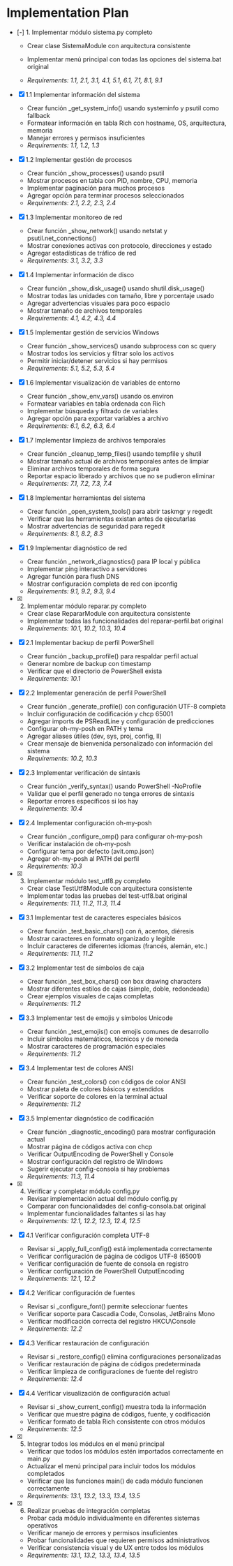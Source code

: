 # Implementation Plan

- [-] 1. Implementar módulo sistema.py completo










  - Crear clase SistemaModule con arquitectura consistente
  - Implementar menú principal con todas las opciones del sistema.bat original

  - _Requirements: 1.1, 2.1, 3.1, 4.1, 5.1, 6.1, 7.1, 8.1, 9.1_

- [x] 1.1 Implementar información del sistema


  - Crear función _get_system_info() usando systeminfo y psutil como fallback
  - Formatear información en tabla Rich con hostname, OS, arquitectura, memoria
  - Manejar errores y permisos insuficientes
  - _Requirements: 1.1, 1.2, 1.3_

- [x] 1.2 Implementar gestión de procesos




  - Crear función _show_processes() usando psutil
  - Mostrar procesos en tabla con PID, nombre, CPU, memoria
  - Implementar paginación para muchos procesos
  - Agregar opción para terminar procesos seleccionados
  - _Requirements: 2.1, 2.2, 2.3, 2.4_

- [x] 1.3 Implementar monitoreo de red


  - Crear función _show_network() usando netstat y psutil.net_connections()
  - Mostrar conexiones activas con protocolo, direcciones y estado
  - Agregar estadísticas de tráfico de red
  - _Requirements: 3.1, 3.2, 3.3_

- [x] 1.4 Implementar información de disco


  - Crear función _show_disk_usage() usando shutil.disk_usage()
  - Mostrar todas las unidades con tamaño, libre y porcentaje usado
  - Agregar advertencias visuales para poco espacio
  - Mostrar tamaño de archivos temporales
  - _Requirements: 4.1, 4.2, 4.3, 4.4_

- [x] 1.5 Implementar gestión de servicios Windows






  - Crear función _show_services() usando subprocess con sc query
  - Mostrar todos los servicios y filtrar solo los activos
  - Permitir iniciar/detener servicios si hay permisos
  - _Requirements: 5.1, 5.2, 5.3, 5.4_

- [x] 1.6 Implementar visualización de variables de entorno


  - Crear función _show_env_vars() usando os.environ
  - Formatear variables en tabla ordenada con Rich
  - Implementar búsqueda y filtrado de variables
  - Agregar opción para exportar variables a archivo
  - _Requirements: 6.1, 6.2, 6.3, 6.4_

- [x] 1.7 Implementar limpieza de archivos temporales


  - Crear función _cleanup_temp_files() usando tempfile y shutil
  - Mostrar tamaño actual de archivos temporales antes de limpiar
  - Eliminar archivos temporales de forma segura
  - Reportar espacio liberado y archivos que no se pudieron eliminar
  - _Requirements: 7.1, 7.2, 7.3, 7.4_

- [x] 1.8 Implementar herramientas del sistema





  - Crear función _open_system_tools() para abrir taskmgr y regedit
  - Verificar que las herramientas existan antes de ejecutarlas
  - Mostrar advertencias de seguridad para regedit
  - _Requirements: 8.1, 8.2, 8.3_

- [x] 1.9 Implementar diagnóstico de red





  - Crear función _network_diagnostics() para IP local y pública
  - Implementar ping interactivo a servidores
  - Agregar función para flush DNS
  - Mostrar configuración completa de red con ipconfig
  - _Requirements: 9.1, 9.2, 9.3, 9.4_

- [x] 2. Implementar módulo reparar.py completo




  - Crear clase RepararModule con arquitectura consistente
  - Implementar todas las funcionalidades del reparar-perfil.bat original
  - _Requirements: 10.1, 10.2, 10.3, 10.4_

- [x] 2.1 Implementar backup de perfil PowerShell


  - Crear función _backup_profile() para respaldar perfil actual
  - Generar nombre de backup con timestamp
  - Verificar que el directorio de PowerShell exista
  - _Requirements: 10.1_

- [x] 2.2 Implementar generación de perfil PowerShell


  - Crear función _generate_profile() con configuración UTF-8 completa
  - Incluir configuración de codificación y chcp 65001
  - Agregar imports de PSReadLine y configuración de predicciones
  - Configurar oh-my-posh en PATH y tema
  - Agregar aliases útiles (dev, sys, proj, config, ll)
  - Crear mensaje de bienvenida personalizado con información del sistema
  - _Requirements: 10.2, 10.3_

- [x] 2.3 Implementar verificación de sintaxis


  - Crear función _verify_syntax() usando PowerShell -NoProfile
  - Validar que el perfil generado no tenga errores de sintaxis
  - Reportar errores específicos si los hay
  - _Requirements: 10.4_

- [x] 2.4 Implementar configuración oh-my-posh


  - Crear función _configure_omp() para configurar oh-my-posh
  - Verificar instalación de oh-my-posh
  - Configurar tema por defecto (avit.omp.json)
  - Agregar oh-my-posh al PATH del perfil
  - _Requirements: 10.3_

- [x] 3. Implementar módulo test_utf8.py completo





  - Crear clase TestUtf8Module con arquitectura consistente
  - Implementar todas las pruebas del test-utf8.bat original
  - _Requirements: 11.1, 11.2, 11.3, 11.4_

- [x] 3.1 Implementar test de caracteres especiales básicos


  - Crear función _test_basic_chars() con ñ, acentos, diéresis
  - Mostrar caracteres en formato organizado y legible
  - Incluir caracteres de diferentes idiomas (francés, alemán, etc.)
  - _Requirements: 11.1, 11.2_

- [x] 3.2 Implementar test de símbolos de caja


  - Crear función _test_box_chars() con box drawing characters
  - Mostrar diferentes estilos de cajas (simple, doble, redondeada)
  - Crear ejemplos visuales de cajas completas
  - _Requirements: 11.2_

- [x] 3.3 Implementar test de emojis y símbolos Unicode


  - Crear función _test_emojis() con emojis comunes de desarrollo
  - Incluir símbolos matemáticos, técnicos y de moneda
  - Mostrar caracteres de programación especiales
  - _Requirements: 11.2_

- [x] 3.4 Implementar test de colores ANSI


  - Crear función _test_colors() con códigos de color ANSI
  - Mostrar paleta de colores básicos y extendidos
  - Verificar soporte de colores en la terminal actual
  - _Requirements: 11.2_

- [x] 3.5 Implementar diagnóstico de codificación


  - Crear función _diagnostic_encoding() para mostrar configuración actual
  - Mostrar página de códigos activa con chcp
  - Verificar OutputEncoding de PowerShell y Console
  - Mostrar configuración del registro de Windows
  - Sugerir ejecutar config-consola si hay problemas
  - _Requirements: 11.3, 11.4_

- [x] 4. Verificar y completar módulo config.py




  - Revisar implementación actual del módulo config.py
  - Comparar con funcionalidades del config-consola.bat original
  - Implementar funcionalidades faltantes si las hay
  - _Requirements: 12.1, 12.2, 12.3, 12.4, 12.5_

- [x] 4.1 Verificar configuración completa UTF-8


  - Revisar si _apply_full_config() está implementada correctamente
  - Verificar configuración de página de códigos UTF-8 (65001)
  - Verificar configuración de fuente de consola en registro
  - Verificar configuración de PowerShell OutputEncoding
  - _Requirements: 12.1, 12.2_

- [x] 4.2 Verificar configuración de fuentes


  - Revisar si _configure_font() permite seleccionar fuentes
  - Verificar soporte para Cascadia Code, Consolas, JetBrains Mono
  - Verificar modificación correcta del registro HKCU\Console
  - _Requirements: 12.2_

- [x] 4.3 Verificar restauración de configuración


  - Revisar si _restore_config() elimina configuraciones personalizadas
  - Verificar restauración de página de códigos predeterminada
  - Verificar limpieza de configuraciones de fuente del registro
  - _Requirements: 12.4_

- [x] 4.4 Verificar visualización de configuración actual


  - Revisar si _show_current_config() muestra toda la información
  - Verificar que muestre página de códigos, fuente, y codificación
  - Verificar formato de tabla Rich consistente con otros módulos
  - _Requirements: 12.5_

- [x] 5. Integrar todos los módulos en el menú principal





  - Verificar que todos los módulos estén importados correctamente en main.py
  - Actualizar el menú principal para incluir todos los módulos completados
  - Verificar que las funciones main() de cada módulo funcionen correctamente
  - _Requirements: 13.1, 13.2, 13.3, 13.4, 13.5_

- [x] 6. Realizar pruebas de integración completas




  - Probar cada módulo individualmente en diferentes sistemas operativos
  - Verificar manejo de errores y permisos insuficientes
  - Probar funcionalidades que requieren permisos administrativos
  - Verificar consistencia visual y de UX entre todos los módulos
  - _Requirements: 13.1, 13.2, 13.3, 13.4, 13.5_